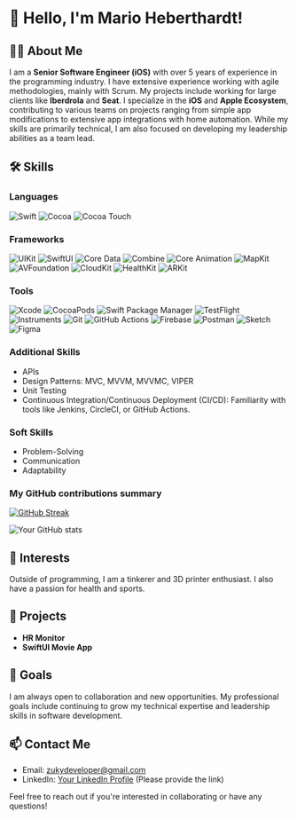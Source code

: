 # 👋 Hello, I'm Mario Heberthardt!

## 👨‍💻 About Me
I am a **Senior Software Engineer (iOS)** with over 5 years of experience in the programming industry. I have extensive experience working with agile methodologies, mainly with Scrum. My projects include working for large clients like **Iberdrola** and **Seat**. I specialize in the **iOS** and **Apple Ecosystem**, contributing to various teams on projects ranging from simple app modifications to extensive app integrations with home automation. While my skills are primarily technical, I am also focused on developing my leadership abilities as a team lead.

## 🛠️ Skills
### Languages
<p>
  <img alt="Swift" src="https://img.shields.io/badge/-Swift-F05138?style=flat-square&logo=swift&logoColor=white" />
  <img alt="Cocoa" src="https://img.shields.io/badge/-Cocoa-000000?style=flat-square" />
  <img alt="Cocoa Touch" src="https://img.shields.io/badge/-CocoaTouch-000000?style=flat-square" />
</p>

### Frameworks
<p>
  <img alt="UIKit" src="https://img.shields.io/badge/-UIKit-00A2E3?style=flat-square" />
  <img alt="SwiftUI" src="https://img.shields.io/badge/-SwiftUI-FF7F0D?style=flat-square" />
  <img alt="Core Data" src="https://img.shields.io/badge/-CoreData-000000?style=flat-square" />
  <img alt="Combine" src="https://img.shields.io/badge/-Combine-000000?style=flat-square" />
  <img alt="Core Animation" src="https://img.shields.io/badge/-CoreAnimation-000000?style=flat-square" />
  <img alt="MapKit" src="https://img.shields.io/badge/-MapKit-000000?style=flat-square" />
  <img alt="AVFoundation" src="https://img.shields.io/badge/-AVFoundation-000000?style=flat-square" />
  <img alt="CloudKit" src="https://img.shields.io/badge/-CloudKit-000000?style=flat-square" />
  <img alt="HealthKit" src="https://img.shields.io/badge/-HealthKit-000000?style=flat-square" />
  <img alt="ARKit" src="https://img.shields.io/badge/-ARKit-000000?style=flat-square" />
</p>

### Tools
<p>
  <img alt="Xcode" src="https://img.shields.io/badge/-Xcode-1575F9?style=flat-square&logo=xcode&logoColor=white" />
  <img alt="CocoaPods" src="https://img.shields.io/badge/-CocoaPods-FF4C00?style=flat-square&logo=cocoapods&logoColor=white" />
  <img alt="Swift Package Manager" src="https://img.shields.io/badge/-SwiftPackageManager-000000?style=flat-square" />
  <img alt="TestFlight" src="https://img.shields.io/badge/-TestFlight-63B3E5?style=flat-square" />
  <img alt="Instruments" src="https://img.shields.io/badge/-Instruments-000000?style=flat-square" />
  <img alt="Git" src="https://img.shields.io/badge/-Git-F05032?style=flat-square&logo=git&logoColor=white" />
  <img alt="GitHub Actions" src="https://img.shields.io/badge/-GitHubActions-2088FF?style=flat-square&logo=githubactions&logoColor=white" />
  <img alt="Firebase" src="https://img.shields.io/badge/-Firebase-FFCA28?style=flat-square&logo=firebase&logoColor=white" />
  <img alt="Postman" src="https://img.shields.io/badge/-Postman-FF6C37?style=flat-square&logo=postman&logoColor=white" />
  <img alt="Sketch" src="https://img.shields.io/badge/-Sketch-F7B500?style=flat-square&logo=sketch&logoColor=white" />
  <img alt="Figma" src="https://img.shields.io/badge/-Figma-F24E1E?style=flat-square&logo=figma&logoColor=white" />
</p>

### Additional Skills
- APIs
- Design Patterns: MVC, MVVM, MVVMC, VIPER
- Unit Testing
- Continuous Integration/Continuous Deployment (CI/CD): Familiarity with tools like Jenkins, CircleCI, or GitHub Actions.

### Soft Skills
- Problem-Solving
- Communication
- Adaptability

<h3>My GitHub contributions summary</h3>

[![GitHub Streak](https://github-readme-streak-stats.herokuapp.com?user=your_username&theme=dark&ring=fb4362&file=fb4362&currStreakNum=fb4362&currStreakLabel=fb4362&hide_border=true)](https://git.io/streak-stats)

![Your GitHub stats](https://github-readme-stats.vercel.app/api?username=your_username&hide_border=true&show_icons=true&bg_color=151515&title_color=fb4362&icon_color=fb4362&text_bold=false&text_color=9e9e9e)

## 🎨 Interests
Outside of programming, I am a tinkerer and 3D printer enthusiast. I also have a passion for health and sports.

## 📂 Projects
- **HR Monitor**
- **SwiftUI Movie App**

## 🎯 Goals
I am always open to collaboration and new opportunities. My professional goals include continuing to grow my technical expertise and leadership skills in software development.

## 📫 Contact Me
- Email: [zukydeveloper@gmail.com](mailto:zukydeveloper@gmail.com)
- LinkedIn: [Your LinkedIn Profile](#) (Please provide the link)

Feel free to reach out if you're interested in collaborating or have any questions!
